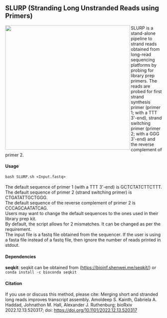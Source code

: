 ## SLURP (Stranding Long Unstranded Reads using Primers)

<img align="left" width="400" src="https://user-images.githubusercontent.com/66103719/196799429-bf50379c-4750-4465-926e-b121eed35e81.png">
SLURP is a stand-alone pipeline to strand reads obtained from long-read sequencing platforms by probing for library prep primers. The reads are probed for first strand synthesis primer (primer 1; with a TTT 3'-end), strand switching primer (primer 2; with a GGG 3'-end) and the reverse complement of primer 2.

#### Usage
```bash SLURP.sh <Input.fastq>```
<br/>
<br/>The default sequence of primer 1 (with a TTT 3'-end) is GCTCTATCTTCTTT. <br/>The default sequence of primer 2 (strand switching primer) is CTGATATTGCTGGG.<br/>The default sequence of the reverse complement of primer 2 is CCCAGCAATATCAG.<br/>Users may want to change the default sequences to the ones used in their library prep kit.<br/>By default, the script allows for 2 mismatches. It can be changed as per the requirement.<br/>The input file is a fastq file obtained from the sequencer. If the user is using a fasta file instead of a fastq file, then ignore the number of reads printed in stdout.
<br/>
#### Dependencies
**seqkit**: seqkit can be obtained from (https://bioinf.shenwei.me/seqkit/) or ```conda install -c bioconda seqkit```

#### Citation
If you use or discuss this method, please cite: Merging short and stranded long reads improves transcript assembly. Amoldeep S. Kainth, Gabriela A. Haddad, Johnathon M. Hall, Alexander J. Ruthenburg; bioRxiv 2022.12.13.520317; doi: https://doi.org/10.1101/2022.12.13.520317
